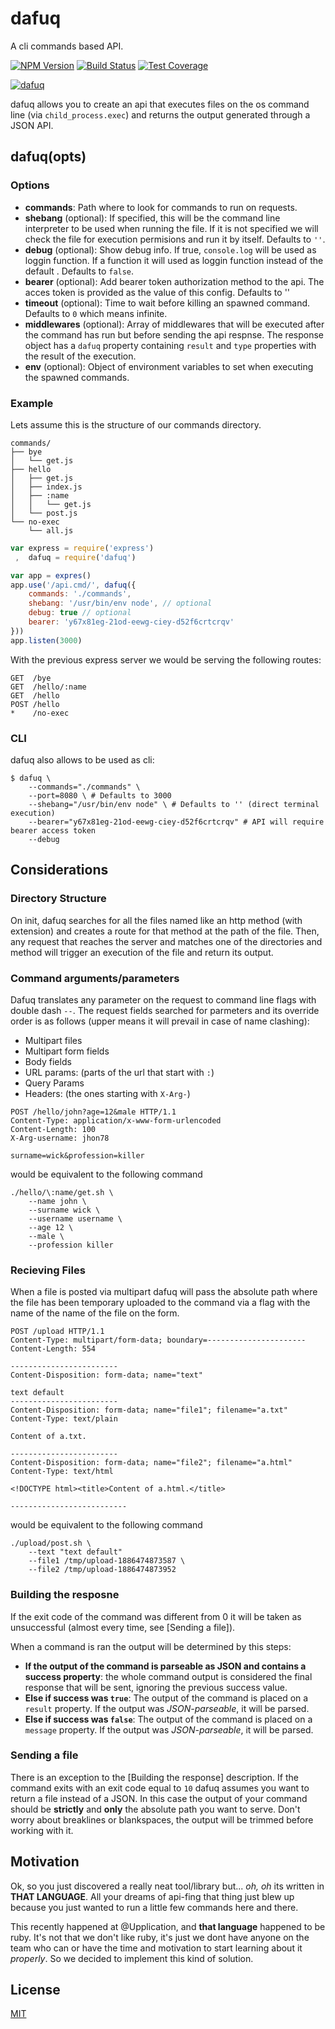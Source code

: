 # dafuq

  A cli commands based API.

  [![NPM Version][npm-image]][npm-url]
  [![Build Status][travis-image]][travis-url]
  [![Test Coverage][coveralls-image]][coveralls-url]

[![dafuq][dafuq-logo]](http://i1.kym-cdn.com/photos/images/newsfeed/000/290/698/c3e.jpg)

dafuq allows you to create an api that executes files on the os command line (via `child_process.exec`) and returns the output generated through a JSON API.

## dafuq(opts)

### Options
* **commands**: Path where to look for commands to run on requests.
* **shebang** (optional): If specified, this will be the command line interpreter to be used when running the file. If it is not specified we will check the file for execution permisions and run it by itself. Defaults to `''`.
* **debug** (optional): Show debug info. If true, `console.log` will be used as loggin function. If a function it will used as loggin function instead of the default . Defaults to `false`.
* **bearer** (optional): Add bearer token authorization method to the api. The acces token is provided as the value of this config. Defaults to ''
* **timeout** (optional): Time to wait before killing an spawned command. Defaults to `0` which means infinite.
* **middlewares** (optional): Array of middlewares that will be executed after the command has run but before sending the api respnse. The response object has a `dafuq` property containing `result` and `type` properties with the result of the execution.
* **env** (optional): Object of environment variables to set when executing the spawned commands.

### Example

Lets assume this is the structure of our commands directory.

```
commands/
├── bye
│   └── get.js
├── hello
│   ├── get.js
│   ├── index.js
│   ├── :name
│   │   └── get.js
│   └── post.js
└── no-exec
    └── all.js
```

```js
var express = require('express')
 ,  dafuq = require('dafuq')

var app = expres()
app.use('/api.cmd/', dafuq({
	commands: './commands',
	shebang: '/usr/bin/env node', // optional
	debug: true // optional
	bearer: 'y67x81eg-21od-eewg-ciey-d52f6crtcrqv'
}))
app.listen(3000)
```

With the previous express server we would be serving the following routes:
```
GET  /bye
GET  /hello/:name
GET  /hello
POST /hello
*    /no-exec
```

### CLI
dafuq also allows to be used as cli:
```
$ dafuq \
	--commands="./commands" \
	--port=8080 \ # Defaults to 3000
	--shebang="/usr/bin/env node" \ # Defaults to '' (direct terminal execution)
	--bearer="y67x81eg-21od-eewg-ciey-d52f6crtcrqv" # API will require bearer access token
	--debug
```

## Considerations

### Directory Structure
On init, dafuq searches for all the files named like an http method (with extension) and creates a route for that method at the path of the file.
Then, any request that reaches the server and matches one of the directories and method will trigger an execution of the file and return its output.

### Command arguments/parameters
Dafuq translates any parameter on the request to command line flags with double dash `--`. The request fields searched for parmeters and its override order is as follows (upper means it will prevail in case of name clashing):
* Multipart files
* Multipart form fields
* Body fields
* URL params: (parts of the url that start with `:`)
* Query Params
* Headers: (the ones starting with `X-Arg-`)

```
POST /hello/john?age=12&male HTTP/1.1
Content-Type: application/x-www-form-urlencoded
Content-Length: 100
X-Arg-username: jhon78

surname=wick&profession=killer
```
would be equivalent to the following command
```
./hello/\:name/get.sh \
	--name john \
	--surname wick \
	--username username \
	--age 12 \
	--male \
	--profession killer
```

### Recieving Files
When a file is posted via multipart dafuq will pass the absolute path where the file has been temporary uploaded to the command via a flag with the name of the name of the file on the form.

```
POST /upload HTTP/1.1
Content-Type: multipart/form-data; boundary=----------------------
Content-Length: 554

------------------------
Content-Disposition: form-data; name="text"

text default
------------------------
Content-Disposition: form-data; name="file1"; filename="a.txt"
Content-Type: text/plain

Content of a.txt.

------------------------
Content-Disposition: form-data; name="file2"; filename="a.html"
Content-Type: text/html

<!DOCTYPE html><title>Content of a.html.</title>

--------------------------
```
would be equivalent to the following command
```
./upload/post.sh \
	--text "text default"
	--file1 /tmp/upload-1886474873587 \
	--file2 /tmp/upload-1886474873952
```

### Building the resposne
If the exit code of the command was different from 0 it will be taken as unsuccessful (almost every time, see [Sending a file]).

When a command is ran the output will be determined by this steps:
* **If the output of the command is parseable as JSON and contains a success property**: the whole command output is considered the final response that will be sent, ignoring the previous success value.
* **Else if success was `true`**: The output of the command is placed on a `result` property. If the output was *JSON-parseable*, it will be parsed.
* **Else if success was `false`**: The output of the command is placed on a `message` property. If the output was *JSON-parseable*, it will be parsed.

### Sending a file
There is an exception to the [Building the response] description. If the command exits with an exit code equal to `10` dafuq assumes you want to return a file instead of a JSON. In this case the output of your command should be **strictly** and **only** the absolute path you want to serve. Don't worry about breaklines or blankspaces, the output will be trimmed before working with it.

## Motivation
Ok, so you just discovered a really neat tool/library but... *oh, oh* its written in **THAT LANGUAGE**. All your dreams of api-fing that thing just blew up because you just wanted to run a little few commands here and there.

This recently happened at @Upplication, and **that language** happened to be ruby. It's not that we don't like ruby, it's just we dont have anyone on the team who can or have the time and motivation to start learning about it *properly*. So we decided to implement this kind of solution.

## License
[MIT](LICENSE)

[dafuq-logo]: http://i1.kym-cdn.com/photos/images/newsfeed/000/290/698/c3e.jpg
[npm-image]: https://img.shields.io/npm/v/dafuq.svg
[npm-url]: https://npmjs.org/package/dafuq
[travis-image]: https://img.shields.io/travis/Upplication/node-dafuq/master.svg
[travis-url]:  https://travis-ci.org/Upplication/node-dafuq
[coveralls-image]: https://img.shields.io/coveralls/Upplication/node-dafuq/master.svg
[coveralls-url]: https://coveralls.io/r/Upplication/node-dafuq?branch=master

